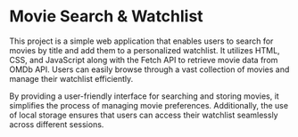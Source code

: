 # Movie Search & Watchlist
This project is a simple web application that enables users to search for movies by title and add them to a personalized watchlist. It utilizes HTML, CSS, and JavaScript along with the Fetch API to retrieve movie data from OMDb API. Users can easily browse through a vast collection of movies and manage their watchlist efficiently.

By providing a user-friendly interface for searching and storing movies, it simplifies the process of managing movie preferences. Additionally, the use of local storage ensures that users can access their watchlist seamlessly across different sessions.
